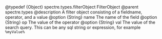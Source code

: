 @typedef {Object} spectre.types.filterObject FilterObject
@parent spectre.types
@description A filter object consisting of a fieldname, operator, and a value
@option {String} name The name of the field
@option {String} op The value of the operator
@option {String} val The value of the search query. This can be any sql string or expression, for example `%myValue%`
